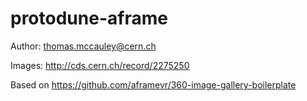# protodune-aframe

Author: thomas.mccauley@cern.ch

Images: http://cds.cern.ch/record/2275250

Based on https://github.com/aframevr/360-image-gallery-boilerplate
